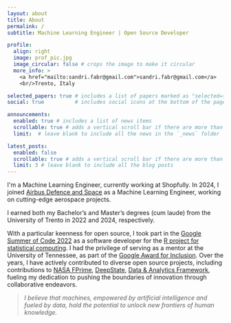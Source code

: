 ```yaml
---
layout: about
title: About
permalink: /
subtitle: Machine Learning Engineer | Open Source Developer

profile:
  align: right
  image: prof_pic.jpg
  image_circular: false # crops the image to make it circular
  more_info: >
    <a href="mailto:sandri.fabr@gmail.com">sandri.fabr@gmail.com</a>
    <br/>Trento, Italy

selected_papers: true # includes a list of papers marked as "selected={true}"
social: true          # includes social icons at the bottom of the page

announcements:
  enabled: true # includes a list of news items
  scrollable: true # adds a vertical scroll bar if there are more than 3 news items
  limit:  # leave blank to include all the news in the `_news` folder

latest_posts:
  enabled: false
  scrollable: true # adds a vertical scroll bar if there are more than 3 new posts items
  limit: 3 # leave blank to include all the blog posts
---
```


I'm a Machine Learning Engineer, currently working at Shopfully. In 2024, I joined <a href="https://www.airbus.com/">Airbus Defence and Space</a> as a Machine Learning Engineer, working on cutting-edge aerospace projects.

I earned both my Bachelor’s and Master’s degrees (cum laude) from the University of Trento in 2022 and 2024, respectively.

With a particular keenness for open source, I took part in the [Google Summer of Code 2022](https://summerofcode.withgoogle.com/programs/2022/projects/t87xbcg2) as a software developer for the [R project for statistical computing](https://www.r-project.org/). I had the privilege of serving as a mentor at the University of Tennessee, as part of the [Google Award for Inclusion](https://research.google/outreach/air-program/). Over the years, I have actively contributed to diverse open source projects, including contributions to [NASA FPrime](https://github.com/nasa/fprime), [DeepState](https://github.com/trailofbits/deepstate), [Data & Analytics Framework](https://docs.italia.it/italia/daf/), fueling my dedication to pushing the boundaries of innovation through collaborative endeavors.

> *I believe that machines, empowered by artificial intelligence and fueled by data, hold the potential to unlock new frontiers of human knowledge.*
